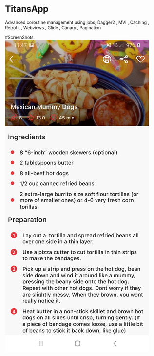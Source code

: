 # TitansApp
Advanced coroutine management using jobs, Dagger2 , MVI , Caching , Retrofit , Webviews , Glide , Canary , Pagination

#ScreenShots
![](demo/screenshot_4.jpg)
